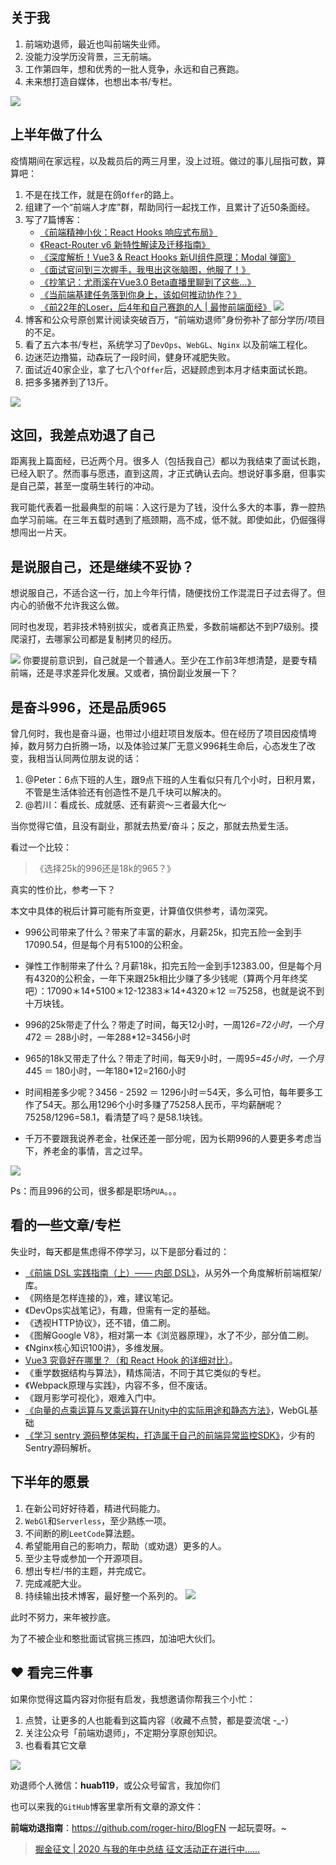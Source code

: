 ## 关于我
1. 前端劝退师，最近也叫前端失业师。
2. 没能力没学历没背景，三无前端。
3. 工作第四年，想和优秀的一批人竞争，永远和自己赛跑。
4. 未来想打造自媒体，也想出本书/专栏。

![](https://tva1.sinaimg.cn/large/007S8ZIlgy1ggype6vky6j305a05a3z8.jpg)

## 上半年做了什么

疫情期间在家远程，以及裁员后的两三月里，没上过班。做过的事儿屈指可数，算算吧：


1. 不是在找工作，就是在鸽`Offer`的路上。
2. 组建了一个“前端人才库”群，帮助同行一起找工作，且累计了近50条面经。
3. 写了7篇博客：
   *  [《前端精神小伙：React Hooks 响应式布局》](https://juejin.im/post/5e65c1f16fb9a07c9645a64c)
   *  [《React-Router v6 新特性解读及迁移指南》](https://juejin.im/post/5e71db2ee51d45270313855c)
   *  [《深度解析！Vue3 & React Hooks 新UI组件原理：Modal 弹窗》](https://juejin.im/post/5e774a1ae51d4527271ebc92)
   *  [《面试官问到三次握手，我甩出这张脑图，他服了！》](https://juejin.im/post/5e9b22ed6fb9a03c337f8c47)
   *  [《抄笔记：尤雨溪在Vue3.0 Beta直播里聊到了这些…》](https://juejin.im/post/5e9f6b3251882573a855cd52)
   *  [《当前端基建任务落到你身上，该如何推动协作？》](https://juejin.im/post/5ea9ad78e51d454dca70fbe3)
   *  [《前22年的Loser，后4年和自己赛跑的人 | 最惨前端面经》](https://juejin.im/post/5ecc0cbef265da770274b2a5)
   ![](https://tva1.sinaimg.cn/large/007S8ZIlgy1ggypeakv1qj3064064gml.jpg)
4. 博客和公众号原创累计阅读突破百万，“前端劝退师”身份弥补了部分学历/项目的不足。
5. 看了五六本书/专栏，系统学习了`DevOps`、`WebGL`、`Nginx` 以及前端工程化。
6. 边迷茫边撸猫，动森玩了一段时间，健身环减肥失败。
7. 面试近40家企业，拿了七八个`Offer`后，迟疑顾虑到本月才结束面试长跑。
8. 把多多猪养到了13斤。

![](https://tva1.sinaimg.cn/large/007S8ZIlgy1ggype5pau3j30u0140u0y.jpg)
## 这回，我差点劝退了自己
距离我上篇面经，已近两个月。很多人（包括我自己）都以为我结束了面试长跑，已经入职了。然而事与愿违，直到这周，才正式确认去向。想说好事多磨，但事实是自己菜，甚至一度萌生转行的冲动。

我可能代表着一批最典型的前端：入这行是为了钱，没什么多大的本事，靠一腔热血学习前端。在三年五载时遇到了瓶颈期，高不成，低不就。即使如此，仍倔强得想闯出一片天。

## 是说服自己，还是继续不妥协？

想说服自己，不适合这一行，加上今年行情，随便找份工作混混日子过去得了。但内心的骄傲不允许我这么做。

同时也发现，若非技术特别拔尖，或者真正热爱，多数前端都达不到P7级别。摸爬滚打，去哪家公司都是复制拷贝的经历。

![](https://tva1.sinaimg.cn/large/007S8ZIlgy1ggypee6xydj305i05imy1.jpg)
你要提前意识到，自己就是一个普通人。至少在工作前3年想清楚，是要专精前端，还是寻求差异化发展。又或者，搞份副业发展一下？


## 是奋斗996，还是品质965

曾几何时，我也是奋斗逼，也带过小组赶项目发版本。但在经历了项目因疫情垮掉，数月努力白折腾一场，以及体验过某厂无意义996耗生命后，心态发生了改变，我相当认同两位朋友说的话：

1. @Peter：6点下班的人生，跟9点下班的人生看似只有几个小时，日积月累，不管是生活体验还有创造性不是几千块可以解决的。
2. @若川：看成长、成就感、还有薪资～三者最大化～

当你觉得它值，且没有副业，那就去热爱/奋斗；反之，那就去热爱生活。

看过一个比较：

> 《选择25k的996还是18k的965？》

真实的性价比，参考一下？

本文中具体的税后计算可能有所变更，计算值仅供参考，请勿深究。

* 996公司带来了什么？带来了丰富的薪水，月薪25k，扣完五险一金到手17090.54，但是每个月有5100的公积金。

* 弹性工作制带来了什么？月薪18k，扣完五险一金到手12383.00，但是每个月有4320的公积金，一年下来跟25k相比少赚了多少钱呢（算两个月年终奖吧）：17090＊14+5100＊12-12383＊14+4320＊12 ＝75258，也就是说不到十万块钱。

* 996的25k带走了什么？带走了时间，每天12小时，一周12*6=72小时，一个月4*72 ＝ 288小时，一年288*12=3456小时

* 965的18k又带走了什么？带走了时间，每天9小时，一周9*5=45小时，一个月4*45 ＝ 180小时，一年180*12=2160小时

* 时间相差多少呢？3456 - 2592 ＝ 1296小时＝54天，多么可怕，每年要多工作了54天。那么用1296个小时多赚了75258人民币，平均薪酬呢？75258/1296=58.1，看清楚了吗？是58.1块钱。

* 千万不要跟我说养老金，社保还差一部分呢，因为长期996的人要更多考虑当下，养老金的事情，言之过早。

![](https://tva1.sinaimg.cn/large/007S8ZIlgy1ggypeh0r9uj302v01zwee.jpg)

Ps：而且996的公司，很多都是职场`PUA`。。。

## 看的一些文章/专栏

失业时，每天都是焦虑得不停学习，以下是部分看过的：

* [《前端 DSL 实践指南（上）—— 内部 DSL》](https://juejin.im/post/5e4ddf38e51d4526f23a19e1)，从另外一个角度解析前端框架/库。
* 《网络是怎样连接的》，难，建议笔记。
* 《DevOps实战笔记》，有趣，但需有一定的基础。
* 《透视HTTP协议》，还不错，值二刷。
* 《图解Google V8》，相对第一本《浏览器原理》，水了不少，部分值二刷。
* 《Nginx核心知识100讲》，多维发展。
* [Vue3 究竟好在哪里？（和 React Hook 的详细对比）](https://juejin.im/post/5e9ce011f265da47b8450c11)。
* 《重学数据结构与算法》，精炼简洁，不同于其它类似的专栏。
* 《Webpack原理与实践》，内容不多，但不废话。
* 《跟月影学可视化》，艰难入门中。
* [《向量的点乘运算与叉乘运算在Unity中的实际用途和静态方法》](https://www.bilibili.com/video/BV1Z741197KR?t=1)，WebGL基础
* [《学习 sentry 源码整体架构，打造属于自己的前端异常监控SDK》](https://juejin.im/post/5dba5a39e51d452a2378348a)，少有的Sentry源码解析。


## 下半年的愿景

1. 在新公司好好待着，精进代码能力。
2. `WebGl`和`Serverless`，至少熟练一项。
3. 不间断的刷`LeetCode`算法题。
4. 希望能用自己的影响力，帮助（或劝退）更多的人。
5. 至少主导或参加一个开源项目。
6. 想出专栏/书的主题，并完成它。
7. 完成减肥大业。
8. 持续输出技术博客，最好整一个系列的。
![](https://tva1.sinaimg.cn/large/007S8ZIlgy1ggypekhciej308a06kgow.jpg)


此时不努力，来年被抄底。

为了不被企业和憨批面试官挑三拣四，加油吧大伙们。

## ❤️ 看完三件事


如果你觉得这篇内容对你挺有启发，我想邀请你帮我三个小忙：

1. 点赞，让更多的人也能看到这篇内容（收藏不点赞，都是耍流氓 -_-）
2. 关注公众号「前端劝退师」，不定期分享原创知识。
3. 也看看其它文章


![](https://tva1.sinaimg.cn/large/007S8ZIlgy1ggypep3n52j30s00f6gpa.jpg)




劝退师个人微信：**huab119**，或公众号留言，我加你们

也可以来我的`GitHub`博客里拿所有文章的源文件：

**前端劝退指南**：https://github.com/roger-hiro/BlogFN
一起玩耍呀。~

 > [掘金征文 | 2020 与我的年中总结 征文活动正在进行中......](https://juejin.im/post/5efc06715188252e7206ba07 )